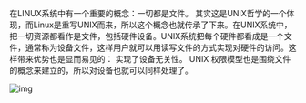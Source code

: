 



在LINUX系统中有一个重要的概念：一切都是文件。 其实这是UNIX哲学的一个体现，而Linux是重写UNIX而来，所以这个概念也就传承了下来。在UNIX系统中，把一切资源都看作是文件，包括硬件设备。UNIX系统把每个硬件都看成是一个文件，通常称为设备文件，这样用户就可以用读写文件的方式实现对硬件的访问。这样带来优势也是显而易见的：
         实现了设备无关性。
         UNIX 权限模型也是围绕文件的概念来建立的，所以对设备也就可以同样处理了。



![img](/Users/zhijing.zhang/Desktop/notes/Linux/Linux文件系统详解.assets/231650051879292.png)













